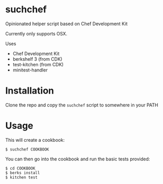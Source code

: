 suchchef
========

Opinionated helper script based on Chef Development Kit

Currently only supports OSX.

Uses

* Chef Development Kit
* berkshelf 3 (from CDK)
* test-kitchen (from CDK)
* minitest-handler

Installation
============

Clone the repo and copy the `suchchef` script to somewhere in your PATH

Usage
=====

This will create a cookbook:

    $ suchchef COOKBOOK

You can then go into the cookbook and run the basic tests provided:

    $ cd COOKBOOK
    $ berks install
    $ kitchen test
